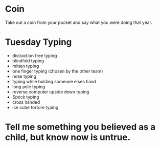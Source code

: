 # Coin

Take out a coin from your pocket and say what you were doing that year.

# Tuesday Typing

- distraction free typing
- blindfold typing
- mitten typing
- one finger typing (chosen by the other team)
- nose typing
- typing while holding someone elses hand
- long pole typing
- reverse computer upside down typing
- Spock typing
- cross handed
- ice cube torture typing

# Tell me something you believed as a child, but know now is untrue.
